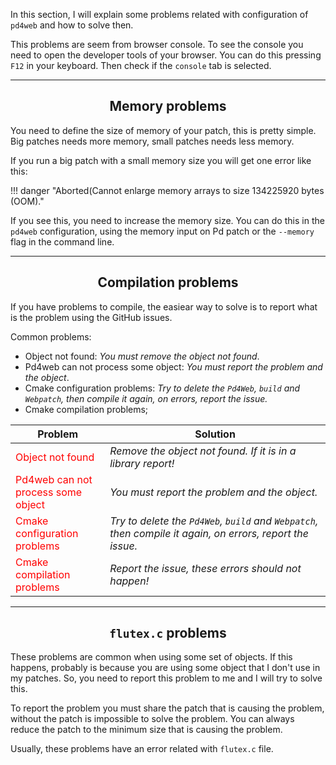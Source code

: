 In this section, I will explain some problems related with configuration of `pd4web` and how to solve then.

This problems are seem from browser console. To see the console you need to open the developer tools of your browser. You can do this pressing `F12` in your keyboard. Then check if the `console` tab is selected.

---

<h2 align="center">Memory problems</h2>

You need to define the size of memory of your patch, this is pretty simple. Big patches needs more memory, small patches needs less memory.

If you run a big patch with a small memory size you will get one error like this:

!!! danger "Aborted(Cannot enlarge memory arrays to size 134225920 bytes (OOM)."

If you see this, you need to increase the memory size. You can do this in the `pd4web` configuration, using the memory input on Pd patch or the `--memory` flag in the command line.

---

<h2 align="center">Compilation problems</h2>

If you have problems to compile, the easiear way to solve is to report what is the problem using the GitHub issues. 

Common problems:

- Object not found: _You must remove the object not found_.
- Pd4web can not process some object: _You must report the problem and the object_.
- Cmake configuration problems: _Try to delete the `Pd4Web`, `build` and `Webpatch`, then compile it again, on errors, report the issue._
- Cmake compilation problems;

<style>
    .problem {
        color: red;
    }
</style>

<table class="special-table">
    <thead>
        <tr>
          <th style="width: 30%">Problem</th>
          <th>Solution</th>
        </tr>
    </thead>
    <tbody>
        <tr>
          <td class="problem">Object not found</td>
          <td><em>Remove the object not found. If it is in a library report!</em></td> 
        </tr>
        <tr>
          <td class="problem">Pd4web can not process some object</td>
          <td><em>You must report the problem and the object.</em></td>
        </tr>
        <tr>
          <td class="problem">Cmake configuration problems</td>
          <td><em>Try to delete the <code>Pd4Web</code>, <code>build</code> and <code>Webpatch</code>, then compile it again, on errors, report the issue.</em></td>
        </tr>
        <tr>
          <td class="problem">Cmake compilation problems</td>
          <td><em>Report the issue, these errors should not happen!</em></td>
        </tr>
    </tbody>
</table>


---

<h2 align="center"><code>flutex.c</code> problems</h2>

These problems are common when using some set of objects. If this happens, probably is because you are using some object that I don't use in my patches. So, you need to report this problem to me and I will try to solve this. 

To report the problem you must share the patch that is causing the problem, without the patch is impossible to solve the problem. You can always reduce the patch to the minimum size that is causing the problem. 

Usually, these problems have an error related with `flutex.c` file.
